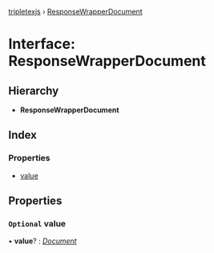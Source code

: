 [tripletexjs](../README.md) › [ResponseWrapperDocument](responsewrapperdocument.md)

# Interface: ResponseWrapperDocument

## Hierarchy

* **ResponseWrapperDocument**

## Index

### Properties

* [value](responsewrapperdocument.md#optional-value)

## Properties

### `Optional` value

• **value**? : *[Document](document.md)*
